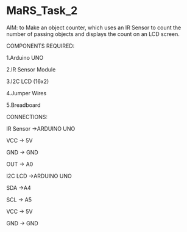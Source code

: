 # MaRS_Task_2
AIM: to Make an object counter, which uses an IR Sensor to count the number of passing objects and displays the count on an LCD screen.



COMPONENTS REQUIRED:

1.Arduino UNO

2.IR Sensor Module

3.I2C LCD (16x2)

4.Jumper Wires

5.Breadboard 

CONNECTIONS:

IR Sensor ->ARDUINO UNO

VCC -> 5V

GND -> GND

OUT -> A0

I2C LCD ->ARDUINO UNO

SDA ->A4 

SCL -> A5

VCC -> 5V

GND -> GND
